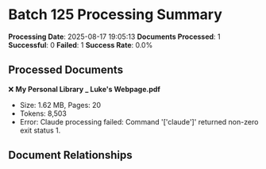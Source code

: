 # Batch 125 Processing Summary

**Processing Date**: 2025-08-17 19:05:13
**Documents Processed**: 1
**Successful**: 0
**Failed**: 1
**Success Rate**: 0.0%

## Processed Documents

❌ **My Personal Library _ Luke's Webpage.pdf**
   - Size: 1.62 MB, Pages: 20
   - Tokens: 8,503
   - Error: Claude processing failed: Command '['claude']' returned non-zero exit status 1.

## Document Relationships
